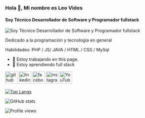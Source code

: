 ### Hola 👋, Mi nombre es Leo Vides
#### Soy Técnico Desarrollador de Software y Programador fullstack
![Soy Técnico Desarrollador de Software y Programador fullstack](https://media.istockphoto.com/id/1174088603/es/foto/placa-de-circuito.jpg?s=612x612&w=0&k=20&c=dM4B1Ckn9OgYpNv_t-W_tA3r0zsJUBK9PuzpFBokP8Q=)

Dedicado a la programación y tecnología en general

Habilidades:  PHP / JS/ JAVA / HTML / CSS / MySql

- 🔭 Estoy trabajando en this page. 
- 🌱 Estoy aprendiendo full stack 


[<img src='https://cdn.jsdelivr.net/npm/simple-icons@3.0.1/icons/github.svg' alt='github' height='40'>](https://github.com/leo-vides)  [<img src='https://cdn.jsdelivr.net/npm/simple-icons@3.0.1/icons/linkedin.svg' alt='linkedin' height='40'>](https://www.linkedin.com/in/leo-vides/)  [<img src='https://cdn.jsdelivr.net/npm/simple-icons@3.0.1/icons/facebook.svg' alt='facebook' height='40'>](https://www.facebook.com/leonardo.g.vides)  [<img src='https://cdn.jsdelivr.net/npm/simple-icons@3.0.1/icons/instagram.svg' alt='instagram' height='40'>](https://www.instagram.com/leonardo.g.vides/)  [<img src='https://cdn.jsdelivr.net/npm/simple-icons@3.0.1/icons/youtube.svg' alt='YouTube' height='40'>](https://www.youtube.com/channel/leo-vides)  

[![Top Langs](https://github-readme-stats.vercel.app/api/top-langs/?username=leo-vides)](https://github.com/anuraghazra/github-readme-stats)

![GitHub stats](https://github-readme-stats.vercel.app/api?username=leo-vides&show_icons=true)  

![Profile views](https://gpvc.arturio.dev/leo-vides)  
